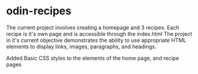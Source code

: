 # odin-recipes
The current project involves creating a homepage and 3 recipes. Each recipe is it's own page and is accessible through the index.html The project in it's current objective demonstrates the ability to use appropriate HTML elements to display links, images, paragraphs, and headings.

Added Basic CSS styles to the elements of the home page, and recipe pages